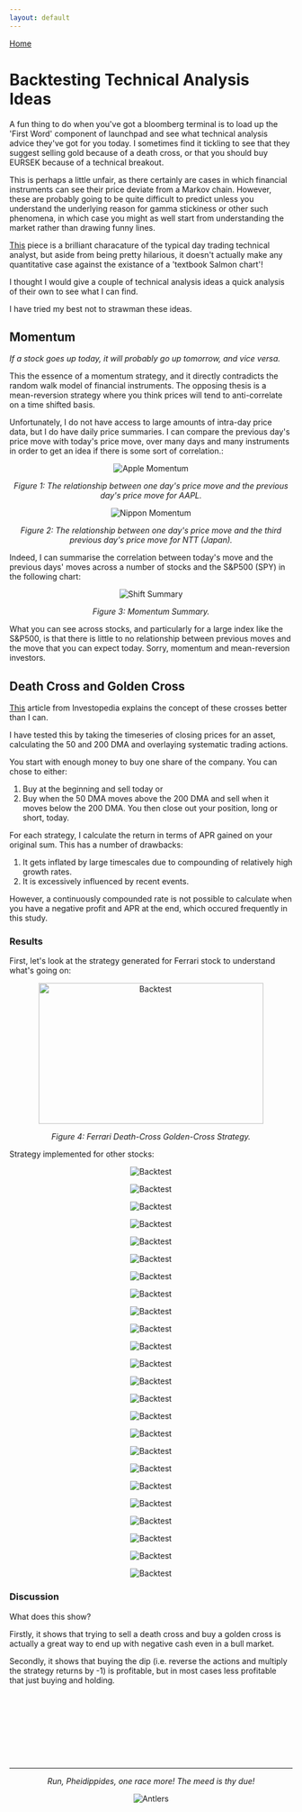 ```yaml
---
layout: default
---
```



[Home](./index.html)


# Backtesting Technical Analysis Ideas

A fun thing to do when you've got a bloomberg terminal is to load up the 'First Word' component of launchpad and see what technical analysis advice they've got for you today. I sometimes find it tickling to see that they suggest selling gold because of a death cross, or that you should buy EURSEK because of a technical breakout.

This is perhaps a little unfair, as there certainly are cases in which financial instruments can see their price deviate from a Markov chain. However, these are probably going to be quite difficult to predict unless you understand the underlying reason for gamma stickiness or other such phenomena, in which case you might as well start from understanding the market rather than drawing funny lines.

[This](https://www.reddit.com/r/wallstreetbets/comments/m2huy9/technical_analysis_of_todays_gme_movement/) piece is a brilliant characature of the typical day trading technical analyst, but aside from being pretty hilarious, it doesn't actually make any quantitative case against the existance of a 'textbook Salmon chart'!

I thought I would give a couple of technical analysis ideas a quick analysis of their own to see what I can find.

I have tried my best not to strawman these ideas.

## Momentum

_If a stock goes up today, it will probably go up tomorrow, and vice versa._

This the essence of a momentum strategy, and it directly contradicts the random walk model of financial instruments. The opposing thesis is a mean-reversion strategy where you think prices will tend to anti-correlate on a time shifted basis.

Unfortunately, I do not have access to large amounts of intra-day price data, but I do have daily price summaries. I can compare the previous day's price move with today's price move, over many days and many instruments in order to get an idea if there is some sort of correlation.:

<p align="center"> <img src="https://pheidippidesbane.github.io/Projects/images/AAPLmomentumshift1days.png" alt="Apple Momentum"> </p>
<p align="center"> <i> Figure 1: The relationship between one day's price move and the previous day's price move for AAPL. </i> </p>

<p align="center"> <img src="https://pheidippidesbane.github.io/Projects/images/9432Tmomentumshift3days.png" alt="Nippon Momentum"> </p>
<p align="center"> <i> Figure 2: The relationship between one day's price move and the third previous day's price move for NTT (Japan). </i> </p>

Indeed, I can summarise the correlation between today's move and the previous days' moves across a number of stocks and the S&P500 (SPY) in the following chart:

<p align="center"> <img src="https://pheidippidesbane.github.io/Projects/images/shiftvsr.png" alt="Shift Summary"> </p>
<p align="center"> <i> Figure 3: Momentum Summary. </i> </p>

What you can see across stocks, and particularly for a large index like the S&P500, is that there is little to no relationship between previous moves and the move that you can expect today. Sorry, momentum and mean-reversion investors.

## Death Cross and Golden Cross

[This](https://www.investopedia.com/terms/d/deathcross.asp) article from Investopedia explains the concept of these crosses better than I can.

I have tested this by taking the timeseries of closing prices for an asset, calculating the 50 and 200 DMA and overlaying systematic trading actions.

You start with enough money to buy one share of the company. You can chose to either:

1. Buy at the beginning and sell today or
2. Buy when the 50 DMA moves above the 200 DMA and sell when it moves below the 200 DMA. You then close out your position, long or short, today.

For each strategy, I calculate the return in terms of APR gained on your original sum. This has a number of drawbacks:

1. It gets inflated by large timescales due to compounding of relatively high growth rates.
2. It is excessively influenced by recent events.

However, a continuously compounded rate is not possible to calculate when you have a negative profit and APR at the end, which occured frequently in this study.

### Results

First, let's look at the strategy generated for Ferrari stock to understand what's going on:

<p align="center"> <img src="https://pheidippidesbane.github.io/Projects/images/RACEMIbacktest50v200DMAeditted.png" alt="Backtest" width="400" 
     height="250"> </p>
<p align="center"> <i> Figure 4: Ferrari Death-Cross Golden-Cross Strategy. </i> </p>

Strategy implemented for other stocks:

<p align="center"> <img src="https://pheidippidesbane.github.io/Projects/images/SPYbacktest50v200DMA.png" alt="Backtest"> </p>

<p align="center"> <img src="https://pheidippidesbane.github.io/Projects/images/AAPLbacktest50v200DMA.png" alt="Backtest"> </p>

<p align="center"> <img src="https://pheidippidesbane.github.io/Projects/images/VOW3DEbacktest50v200DMA.png" alt="Backtest"> </p>

<p align="center"> <img src="https://pheidippidesbane.github.io/Projects/images/0941HKbacktest50v200DMA.png" alt="Backtest"> </p>

<p align="center"> <img src="https://pheidippidesbane.github.io/Projects/images/9531Tbacktest50v200DMA.png" alt="Backtest"> </p>

<p align="center"> <img src="https://pheidippidesbane.github.io/Projects/images/GOLDbacktest50v200DMA.png" alt="Backtest"> </p>

<p align="center"> <img src="https://pheidippidesbane.github.io/Projects/images/4188Tbacktest50v200DMA.png" alt="Backtest"> </p>

<p align="center"> <img src="https://pheidippidesbane.github.io/Projects/images/CPIJObacktest50v200DMA.png" alt="Backtest"> </p>

<p align="center"> <img src="https://pheidippidesbane.github.io/Projects/images/BBDbacktest50v200DMA.png" alt="Backtest"> </p>

<p align="center"> <img src="https://pheidippidesbane.github.io/Projects/images/RACEMIbacktest50v200DMA.png" alt="Backtest"> </p>

<p align="center"> <img src="https://pheidippidesbane.github.io/Projects/images/1177HKbacktest50v200DMA.png" alt="Backtest"> </p>

<p align="center"> <img src="https://pheidippidesbane.github.io/Projects/images/0700HKbacktest50v200DMA.png" alt="Backtest"> </p>

<p align="center"> <img src="https://pheidippidesbane.github.io/Projects/images/BABAbacktest50v200DMA.png" alt="Backtest"> </p>

<p align="center"> <img src="https://pheidippidesbane.github.io/Projects/images/RIOLbacktest50v200DMA.png" alt="Backtest"> </p>

<p align="center"> <img src="https://pheidippidesbane.github.io/Projects/images/BATSLbacktest50v200DMA.png" alt="Backtest"> </p>

<p align="center"> <img src="https://pheidippidesbane.github.io/Projects/images/RYALbacktest50v200DMA.png" alt="Backtest"> </p>

<p align="center"> <img src="https://pheidippidesbane.github.io/Projects/images/LDOMIbacktest50v200DMA.png" alt="Backtest"> </p>

<p align="center"> <img src="https://pheidippidesbane.github.io/Projects/images/ENBTObacktest50v200DMA.png" alt="Backtest"> </p>

<p align="center"> <img src="https://pheidippidesbane.github.io/Projects/images/MCPAbacktest50v200DMA.png" alt="Backtest"> </p>

<p align="center"> <img src="https://pheidippidesbane.github.io/Projects/images/FREFbacktest50v200DMA.png" alt="Backtest"> </p>

<p align="center"> <img src="https://pheidippidesbane.github.io/Projects/images/ANZAXbacktest50v200DMA.png" alt="Backtest"> </p>

<p align="center"> <img src="https://pheidippidesbane.github.io/Projects/images/1299HKbacktest50v200DMA.png" alt="Backtest"> </p>

<p align="center"> <img src="https://pheidippidesbane.github.io/Projects/images/BHPLbacktest50v200DMA.png" alt="Backtest"> </p>

<p align="center"> <img src="https://pheidippidesbane.github.io/Projects/images/BHPLbacktest50v200DMA.png" alt="Backtest"> </p>

### Discussion

What does this show?

Firstly, it shows that trying to sell a death cross and buy a golden cross is actually a great way to end up with negative cash even in a bull market.

Secondly, it shows that buying the dip (i.e. reverse the actions and multiply the strategy returns by -1) is profitable, but in most cases less profitable that just buying and holding.


<p> <br /> <br /> <br /> <br /><br /> <br /><br /> </p>

* * *

<p align="center"> <i> Run, Pheidippides, one race more! The meed is thy due! </i> </p>
<p align="center"> <img src="https://pheidippidesbane.github.io/Projects/images/android-chrome-256x256.png" alt="Antlers"> </p>
